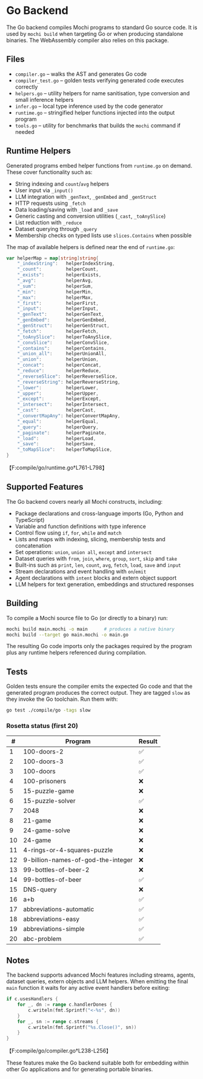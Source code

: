 # Go Backend

The Go backend compiles Mochi programs to standard Go source code. It is used by
`mochi build` when targeting Go or when producing standalone binaries. The WebAssembly
compiler also relies on this package.

## Files

- `compiler.go` – walks the AST and generates Go code
- `compiler_test.go` – golden tests verifying generated code executes correctly
- `helpers.go` – utility helpers for name sanitisation, type conversion and small
  inference helpers
- `infer.go` – local type inference used by the code generator
- `runtime.go` – stringified helper functions injected into the output program
- `tools.go` – utility for benchmarks that builds the `mochi` command if needed

## Runtime Helpers

Generated programs embed helper functions from `runtime.go` on demand. These
cover functionality such as:

- String indexing and `count`/`avg` helpers
- User input via `_input()`
- LLM integration with `_genText`, `_genEmbed` and `_genStruct`
- HTTP requests using `_fetch`
- Data loading/saving with `_load` and `_save`
- Generic casting and conversion utilities (`_cast`, `_toAnySlice`)
- List reduction with `_reduce`
- Dataset querying through `_query`
- Membership checks on typed lists use `slices.Contains` when possible

The map of available helpers is defined near the end of `runtime.go`:

```go
var helperMap = map[string]string{
    "_indexString":   helperIndexString,
    "_count":         helperCount,
    "_exists":        helperExists,
    "_avg":           helperAvg,
    "_sum":           helperSum,
    "_min":           helperMin,
    "_max":           helperMax,
    "_first":         helperFirst,
    "_input":         helperInput,
    "_genText":       helperGenText,
    "_genEmbed":      helperGenEmbed,
    "_genStruct":     helperGenStruct,
    "_fetch":         helperFetch,
    "_toAnySlice":    helperToAnySlice,
    "_convSlice":     helperConvSlice,
    "_contains":      helperContains,
    "_union_all":     helperUnionAll,
    "_union":         helperUnion,
    "_concat":        helperConcat,
    "_reduce":        helperReduce,
    "_reverseSlice":  helperReverseSlice,
    "_reverseString": helperReverseString,
    "_lower":         helperLower,
    "_upper":         helperUpper,
    "_except":        helperExcept,
    "_intersect":     helperIntersect,
    "_cast":          helperCast,
    "_convertMapAny": helperConvertMapAny,
    "_equal":         helperEqual,
    "_query":         helperQuery,
    "_paginate":      helperPaginate,
    "_load":          helperLoad,
    "_save":          helperSave,
    "_toMapSlice":    helperToMapSlice,
}
```
【F:compile/go/runtime.go†L761-L798】

## Supported Features

The Go backend covers nearly all Mochi constructs, including:

- Package declarations and cross-language imports (Go, Python and TypeScript)
- Variable and function definitions with type inference
- Control flow using `if`, `for`, `while` and `match`
- Lists and maps with indexing, slicing, membership tests and concatenation
- Set operations: `union`, `union all`, `except` and `intersect`
- Dataset queries with `from`, `join`, `where`, `group`, `sort`, `skip` and `take`
- Built-ins such as `print`, `len`, `count`, `avg`, `fetch`, `load`, `save` and `input`
- Stream declarations and event handling with `on`/`emit`
- Agent declarations with `intent` blocks and extern object support
- LLM helpers for text generation, embeddings and structured responses

## Building

To compile a Mochi source file to Go (or directly to a binary) run:

```bash
mochi build main.mochi -o main      # produces a native binary
mochi build --target go main.mochi -o main.go
```

The resulting Go code imports only the packages required by the program plus any
runtime helpers referenced during compilation.

## Tests

Golden tests ensure the compiler emits the expected Go code and that the
generated program produces the correct output. They are tagged `slow` as they
invoke the Go toolchain. Run them with:

```bash
go test ./compile/go -tags slow
```

### Rosetta status (first 20)

| # | Program | Result |
|---|---------|--------|
| 1 | 100-doors-2 | ✅ |
| 2 | 100-doors-3 | ✅ |
| 3 | 100-doors | ✅ |
| 4 | 100-prisoners | ❌ |
| 5 | 15-puzzle-game | ❌ |
| 6 | 15-puzzle-solver | ✅ |
| 7 | 2048 | ❌ |
| 8 | 21-game | ❌ |
| 9 | 24-game-solve | ❌ |
|10 | 24-game | ❌ |
|11 | 4-rings-or-4-squares-puzzle | ❌ |
|12 | 9-billion-names-of-god-the-integer | ❌ |
|13 | 99-bottles-of-beer-2 | ❌ |
|14 | 99-bottles-of-beer | ✅ |
|15 | DNS-query | ❌ |
|16 | a+b | ✅ |
|17 | abbreviations-automatic | ✅ |
|18 | abbreviations-easy | ✅ |
|19 | abbreviations-simple | ✅ |
|20 | abc-problem | ✅ |

## Notes

The backend supports advanced Mochi features including streams, agents, dataset
queries, extern objects and LLM helpers. When emitting the final `main` function
it waits for any active event handlers before exiting:

```go
if c.usesHandlers {
    for _, dn := range c.handlerDones {
        c.writeln(fmt.Sprintf("<-%s", dn))
    }
    for _, sn := range c.streams {
        c.writeln(fmt.Sprintf("%s.Close()", sn))
    }
}
```
【F:compile/go/compiler.go†L238-L256】

These features make the Go backend suitable both for embedding within other Go
applications and for generating portable binaries.
